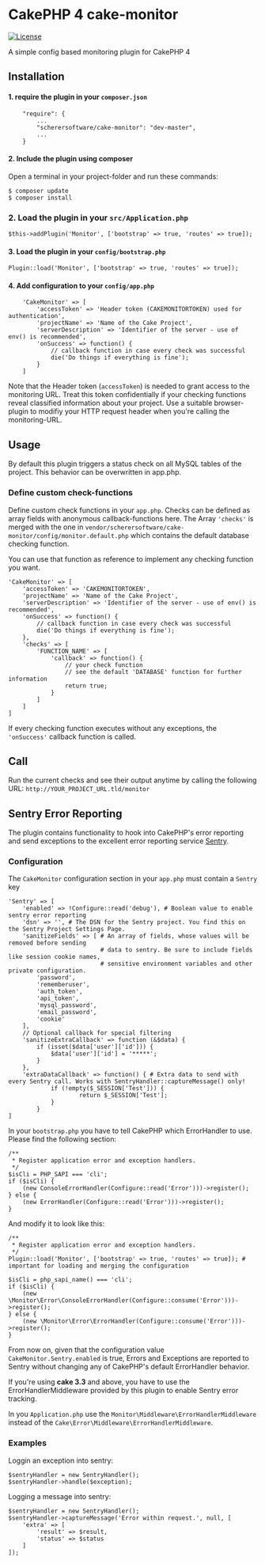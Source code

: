 # CakePHP 4 cake-monitor

[![License](https://img.shields.io/badge/license-MIT-brightgreen.svg?style=flat-square)](LICENSE.txt)

A simple config based monitoring plugin for CakePHP 4

## Installation

#### 1. require the plugin in your `composer.json`

		"require": {
			...
			"scherersoftware/cake-monitor": "dev-master",
			...
		}

#### 2. Include the plugin using composer
Open a terminal in your project-folder and run these commands:

	$ composer update
	$ composer install


### 2. Load the plugin in your `src/Application.php`

    $this->addPlugin('Monitor', ['bootstrap' => true, 'routes' => true]);
    
#### 3. Load the plugin in your `config/bootstrap.php`

	Plugin::load('Monitor', ['bootstrap' => true, 'routes' => true]);

#### 4. Add configuration to your `config/app.php`

		'CakeMonitor' => [
			'accessToken' => 'Header token (CAKEMONITORTOKEN) used for authentication',
			'projectName' => 'Name of the Cake Project',
			'serverDescription' => 'Identifier of the server - use of env() is recommended',
			'onSuccess' => function() {
				// callback function in case every check was successful
				die('Do things if everything is fine');
			}
		]

Note that the Header token (`accessToken`) is needed to grant access to the monitoring URL. Treat this token confidentially if your checking functions reveal classified information about your project.
Use a suitable browser-plugin to modifiy your HTTP request header when you're calling the monitoring-URL.

## Usage

By default this plugin triggers a status check on all MySQL tables of the project.
This behavior can be overwritten in app.php.


### Define custom check-functions

Define custom check functions in your `app.php`. Checks can be defined as array fields with anonymous callback-functions here. The Array `'checks'` is merged with the one in  `vendor/scherersoftware/cake-monitor/config/monitor.default.php` which contains the default database checking function.

You can use that function as reference to implement any checking function you want.

	'CakeMonitor' => [
		'accessToken' => 'CAKEMONITORTOKEN',
		'projectName' => 'Name of the Cake Project',
		'serverDescription' => 'Identifier of the server - use of env() is recommended',
		'onSuccess' => function() {
			// callback function in case every check was successful
			die('Do things if everything is fine');
		},
		'checks' => [
			'FUNCTION_NAME' => [
				'callback' => function() {
					// your check function
					// see the default 'DATABASE' function for further information
					return true;
				}
			]
		]
	]


If every checking function executes without any exceptions, the `'onSuccess'` callback function is called.


## Call

Run the current checks and see their output anytime by calling the following URL: `http://YOUR_PROJECT_URL.tld/monitor`

## Sentry Error Reporting

The plugin contains functionality to hook into CakePHP's error reporting and send exceptions to the excellent error reporting service [Sentry](https://getsentry.com/).

### Configuration

The `CakeMonitor` configuration section in your `app.php` must contain a `Sentry` key

	'Sentry' => [
		'enabled' => !Configure::read('debug'), # Boolean value to enable sentry error reporting
		'dsn' => '', # The DSN for the Sentry project. You find this on the Sentry Project Settings Page.
		'sanitizeFields' => [ # An array of fields, whose values will be removed before sending
							  # data to sentry. Be sure to include fields like session cookie names, 
							  # sensitive environment variables and other private configuration.
			'password',
			'rememberuser',
			'auth_token',
			'api_token',
			'mysql_password',
			'email_password',
			'cookie'
		],
		// Optional callback for special filtering
		'sanitizeExtraCallback' => function (&$data) {
			if (isset($data['user']['id'])) {
				$data['user']['id'] = '*****';
			}
		},
		'extraDataCallback' => function() { # Extra data to send with every Sentry call. Works with SentryHandler::captureMessage() only!
            	if (!empty($_SESSION['Test'])) {
                		return $_SESSION['Test'];
            	}
        	}
	]

In your `bootstrap.php` you have to tell CakePHP which ErrorHandler to use. Please find the following section:

	/**
	 * Register application error and exception handlers.
	 */
	$isCli = PHP_SAPI === 'cli';
	if ($isCli) {
		(new ConsoleErrorHandler(Configure::read('Error')))->register();
	} else {
		(new ErrorHandler(Configure::read('Error')))->register();
	}

And modify it to look like this:

	/**
	 * Register application error and exception handlers.
	 */
	Plugin::load('Monitor', ['bootstrap' => true, 'routes' => true]); # important for loading and merging the configuration

	$isCli = php_sapi_name() === 'cli';
	if ($isCli) {
		(new \Monitor\Error\ConsoleErrorHandler(Configure::consume('Error')))->register();
	} else {
		(new \Monitor\Error\ErrorHandler(Configure::consume('Error')))->register();
	}	 

From now on, given that the configuration value `CakeMonitor.Sentry.enabled` is true, Errors and Exceptions are reported to Sentry without changing any of CakePHP's default ErrorHandler behavior.

If you're using **cake 3.3** and above, you have to use the ErrorHandlerMiddleware provided by this plugin to enable Sentry error tracking.

In you `Application.php` use the `Monitor\Middleware\ErrorHandlerMiddleware` instead of the `Cake\Error\Middleware\ErrorHandlerMiddleware`.

### Examples
Loggin an exception into sentry:

	$sentryHandler = new SentryHandler();
	$sentryHandler->handle($exception);

Logging a message into sentry:

	$sentryHandler = new SentryHandler();
	$sentryHandler->captureMessage('Error within request.', null, [
		'extra' => [
			'result' => $result,
			'status' => $status
		]
	]);
